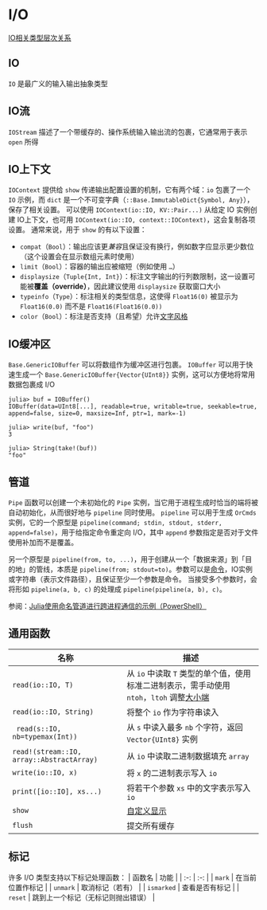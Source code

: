 # I/O
[IO相关类型层次关系](../lists/typetree1.8.txt#L695-L722)

## IO
`IO` 是最广义的输入输出抽象类型

## IO流
`IOStream` 描述了一个带缓存的、操作系统输入输出流的包裹，它通常用于表示 `open` 所得

## IO上下文
`IOContext` 提供给 `show` 传递输出配置设置的机制，它有两个域：`io` 包裹了一个 `IO` 示例，而 `dict` 是一个不可变字典（`::Base.ImmutableDict{Symbol, Any}`），保存了相关设置。
可以使用 `IOContext(io::IO, KV::Pair...)` 从给定 IO 实例创建 IO上下文，也可用 `IOContext(io::IO, context::IOContext)`，这会复制各项设置。
通常来说，用于 `show` 的有以下设置：
* `compat`（`Bool`）：输出应该更*兼容*且保证没有换行，例如数字应显示更少数位（这个设置会在显示数组元素时使用）
* `limit`（`Bool`）：容器的输出应被缩短（例如使用 `…`）
* `displaysize`（`Tuple{Int, Int}`）：标注文字输出的行列数限制，这一设置可能被**覆盖（override）**，因此建议使用 `displaysize` 获取窗口大小
* `typeinfo`（`Type`）：标注相关的类型信息，这使得 `Float16(0)` 被显示为 `Float16(0.0)` 而不是 `Float16(Float16(0.0))`
* `color`（`Bool`）：标注是否支持（且希望）允许[文字风格](../basic/basicio.md#printstyled)

## IO缓冲区
`Base.GenericIOBuffer` 可以将数组作为缓冲区进行包裹。
`IOBuffer` 可以用于快速生成一个 `Base.GenericIOBuffer{Vector{UInt8}}` 实例，这可以方便地将常用数据包裹成 I/O
```julia-repl
julia> buf = IOBuffer()
IOBuffer(data=UInt8[...], readable=true, writable=true, seekable=true, append=false, size=0, maxsize=Inf, ptr=1, mark=-1)

julia> write(buf, "foo")
3

julia> String(take!(buf))
"foo"
```

## 管道
`Pipe` 函数可以创建一个未初始化的 `Pipe` 实例，当它用于进程生成时恰当的端将被自动初始化，从而很好地与 `pipeline` 同时使用。
`pipeline` 可以用于生成 `OrCmds` 实例，它的一个原型是 `pipeline(command; stdin, stdout, stderr, append=false)`，用于给指定命令重定向 I/O，其中 `append` 参数指定是否对于文件使用补加而不是覆盖。

另一个原型是 `pipeline(from, to, ...)`，用于创建从一个「数据来源」到「目的地」的管线，本质是 `pipeline(from; stdout=to)`。参数可以是[命令](cmd.md)，IO实例或字符串（表示文件路径），且保证至少一个参数是命令。
当接受多个参数时，会将形如 `pipeline(a, b, c)` 的处理成 `pipeline(pipeline(a, b), c)`。

参阅：[Julia使用命名管道进行跨进程通信的示例（PowerShell）](https://discourse.juliacn.com/t/topic/2687)

## 通用函数
| 名称 | 描述 |
| --- | --- |
| `read(io::IO, T)` | 从 `io` 中读取 `T` 类型的单个值，使用标准二进制表示，需手动使用 `ntoh`，`ltoh` 调整[大小端](https://www.ruanyifeng.com/blog/2022/06/endianness-analysis.html) |
| `read(io::IO, String)` | 将整个 `io` 作为字符串读入 |
| ` read(s::IO, nb=typemax(Int))` | 从 `s` 中读入最多 `nb` 个字符，返回 `Vector{UInt8}` 实例 |
| `read!(stream::IO, array::AbstractArray)` | 从 `io` 中读取二进制数据填充 `array` |
| `write(io::IO, x)` | 将 `x` 的二进制表示写入 `io` |
| `print([io::IO], xs...)` | 将若干个参数 `xs` 中的文字表示写入 `io` |
| `show` | [自定义显示](typesystem.md#自定义显示) |
| `flush` | 提交所有缓存 |

## 标记
许多 I/O 类型支持以下标记处理函数：
| 函数名 | 功能 |
| :-: | :-: |
| `mark` | 在当前位置作标记 |
| `unmark` | 取消标记（若有） |
| `ismarked` | 查看是否有标记 |
| `reset` | 跳到上一个标记（无标记则抛出错误） |

